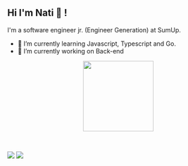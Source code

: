 ## Hi I'm Nati 🤗 !

I'm a software engineer jr. (Engineer Generation) at SumUp.
- 🌱 I’m currently learning Javascript, Typescript and Go.
- 🔭 I’m currently working on Back-end


<div align="center">
  <a href="https://github.com/nataliahisf">

  <img height="160em" src="https://github-readme-stats.vercel.app/api/top-langs/?username=nataliahisf&layout=compact&langs_count=7&theme=tokyonight"/>
</div>
  <div style="display: inline_block"><br>
 </div>
    
  ##
<div>
    <a href = "mailto:contatorafaballerini@gmail.com"><img src="https://img.shields.io/badge/-Gmail-%23333?style=for-the-badge&logo=gmail&logoColor=white" target="_blank"></a>
  <a href="https://www.linkedin.com/in/rafaella-ballerini-45875016a" target="_blank"><img src="https://img.shields.io/badge/-LinkedIn-%230077B5?style=for-the-badge&logo=linkedin&logoColor=white" target="_blank"></a>
    </div>
          

